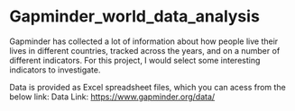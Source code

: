 # Gapminder_world_data_analysis
	
Gapminder has collected a lot of information about how people live their lives in different countries, tracked across the years, and on a number of different indicators. 
For this project, I would select some interesting indicators to investigate.

Data is provided as Excel spreadsheet files, which you can acess from the below link:
Data Link: https://www.gapminder.org/data/
